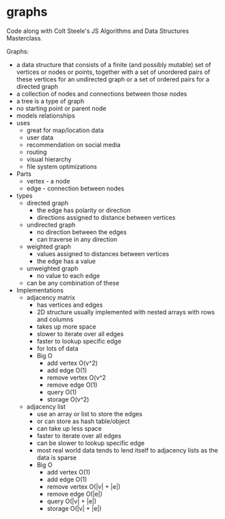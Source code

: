 # graphs
Code along with Colt Steele's JS Algorithms and Data Structures Masterclass. 

Graphs:
- a data structure that consists of a finite (and possibly mutable) set of vertices or nodes or points, together with a set of unordered pairs of these vertices for an undirected graph or a set of ordered pairs for a directed graph 
- a collection of nodes and connections between those nodes 
- a tree is a type of graph
- no starting point or parent node
- models relationships
- uses
	- great for map/location data
	- user data
	- recommendation on social media
	- routing 
	- visual hierarchy
	- file system optimizations 
- Parts
	- vertex - a node
	- edge - connection between nodes
- types
	- directed graph
		- the edge has polarity or direction
		- directions assigned to distance between vertices
	- undirected graph
		- no direction between the edges
		- can traverse in any direction
	- weighted graph
		- values assigned to distances between vertices
		- the edge has a value
	- unweighted graph
		- no value to each edge
	- can be any combination of these
- Implementations
	- adjacency matrix
		- has vertices and edges 
		- 2D structure usually implemented with nested arrays with rows and columns 
		- takes up more space
		- slower to iterate over all edges
		- faster to lookup specific edge
		- for lots of data
		- Big O
			- add vertex O(v^2)
			- add edge O(1)
			- remove vertex O(v^2
			- remove edge O(1)
			- query O(1) 
			- storage O(v^2)
	- adjacency list
		- use an array or list to store the edges 
		- or can store as hash table/object
		- can take up less space
		- faster to iterate over all edges
		- can be slower to lookup specific edge
		- most real world data tends to lend itself to adjacency lists as the data is sparse
		- Big O
			- add vertex O(1)
			- add edge O(1)
			- remove vertex O(|v| + |e|)
			- remove edge O(|e|)
			- query O(|v| + |e|) 
			- storage O(|v| + |e|)